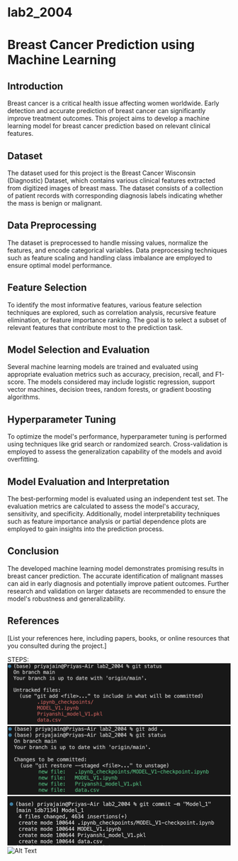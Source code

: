 # lab2_2004
# Breast Cancer Prediction using Machine Learning

## Introduction
Breast cancer is a critical health issue affecting women worldwide. Early detection and accurate prediction of breast cancer can significantly improve treatment outcomes. This project aims to develop a machine learning model for breast cancer prediction based on relevant clinical features.

## Dataset
The dataset used for this project is the Breast Cancer Wisconsin (Diagnostic) Dataset, which contains various clinical features extracted from digitized images of breast mass. The dataset consists of a collection of patient records with corresponding diagnosis labels indicating whether the mass is benign or malignant.

## Data Preprocessing
The dataset is preprocessed to handle missing values, normalize the features, and encode categorical variables. Data preprocessing techniques such as feature scaling and handling class imbalance are employed to ensure optimal model performance.

## Feature Selection
To identify the most informative features, various feature selection techniques are explored, such as correlation analysis, recursive feature elimination, or feature importance ranking. The goal is to select a subset of relevant features that contribute most to the prediction task.

## Model Selection and Evaluation
Several machine learning models are trained and evaluated using appropriate evaluation metrics such as accuracy, precision, recall, and F1-score. The models considered may include logistic regression, support vector machines, decision trees, random forests, or gradient boosting algorithms.

## Hyperparameter Tuning
To optimize the model's performance, hyperparameter tuning is performed using techniques like grid search or randomized search. Cross-validation is employed to assess the generalization capability of the models and avoid overfitting.

## Model Evaluation and Interpretation
The best-performing model is evaluated using an independent test set. The evaluation metrics are calculated to assess the model's accuracy, sensitivity, and specificity. Additionally, model interpretability techniques such as feature importance analysis or partial dependence plots are employed to gain insights into the prediction process.

## Conclusion
The developed machine learning model demonstrates promising results in breast cancer prediction. The accurate identification of malignant masses can aid in early diagnosis and potentially improve patient outcomes. Further research and validation on larger datasets are recommended to ensure the model's robustness and generalizability.

## References
[List your references here, including papers, books, or online resources that you consulted during the project.]

STEPS:
![Alt Text](images_model1/I1.png)
![Alt Text](images_model1/I2.png)
![Alt Text](images_model1/I3.png)
![Alt Text](images_model1I4.png)
